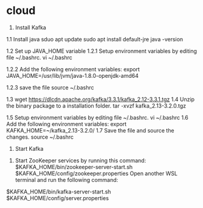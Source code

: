 # cloud

1. Install Kafka

1.1 Install java 
sduo apt update
sudo apt install default-jre
java -version

1.2 Set up JAVA_HOME variable
1.2.1 Setup environment variables by editing file ~/.bashrc.
vi ~/.bashrc 

1.2.2 Add the following environment variables:
export JAVA_HOME=/usr/lib/jvm/java-1.8.0-openjdk-amd64

1.2.3 save the file
source ~/.bashrc

1.3
wget https://dlcdn.apache.org/kafka/3.3.1/kafka_2.12-3.3.1.tgz
1.4 Unzip the binary package to a installation folder.
tar -xvzf  kafka_2.13-3.2.0.tgz

1.5 Setup environment variables by editing file ~/.bashrc.
 vi ~/.bashrc
 1.6 Add the following environment variables:
export KAFKA_HOME=~/kafka_2.13-3.2.0/
1.7 Save the file and source the changes.
source ~/.bashrc

1. Start Kafka
1) Start ZooKeeper services by running this command:
$KAFKA_HOME/bin/zookeeper-server-start.sh $KAFKA_HOME/config/zookeeper.properties
Open another WSL terminal and run the following command:

$KAFKA_HOME/bin/kafka-server-start.sh $KAFKA_HOME/config/server.properties
